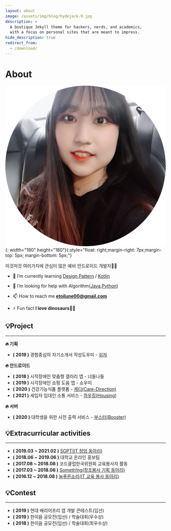 ```yaml
---
layout: about
image: /assets/img/blog/hydejack-9.jpg
description: >
  A boutique Jekyll theme for hackers, nerds, and academics,
  with a focus on personal sites that are meant to impress.
hide_description: true
redirect_from:
  - /download/
---
```


# About

![profile](/assets/img/profile.png){: width="180" height="180"}{:style="float: right;margin-right: 7px;margin-top: 5px; margin-bottom: 5px;"}

이것저것 여러가지에 관심이 많은 예비 안드로이드 개발자👩‍💻

- 🌱 I’m currently learning [Design Pattern](https://github.com/Haeeul/kotlinProject) / [Kotlin](https://github.com/Haeeul/Study-Project-Kotlin)

- 🤝 I’m looking for help with Algorithm([Java](https://github.com/Haeeul/Algorithm_java),[Python](https://github.com/Haeeul/Algorithm-Python))
- 📫 How to reach me **[etoilune00@gmail.com](mailto:etoilune00@gmail.com)**
- ⚡ Fun fact **I love dinosaurs**🦖🦕

## 💡Project

---

**🔥 기획**

- **( 2019 )** 경험중심의 자기소개서 작성도우미 - [쉬자](https://github.com/soptrest)

**🔥 안드로이드**

- **( 2018 )** 시작장애인 맞춤형 갤러리 앱 - 너들나들
- **( 2019 )** 시각장애인 쇼핑 도움 앱 - 쇼우미
- **( 2020 )** 건강기능식품 플랫폼 - [케디(Care-Direction)](https://github.com/CareDirection/CareDirection-Android)
- **( 2021 )** 세입자 임대인 소통 서비스 - [하우징(Housing)](https://github.com/teamHousing/Housing_Android)

**🔥 서버**

- **( 2020 )** 대학생을 위한 사전 출력 서비스 - [부스터(Booster)](https://github.com/Booster-developer/Booster-SERVER)

## 💡Extracurricular activities

---

- **( 2019.03 ~ 2021.02 )** [SOPT(IT 창업 동아리)](http://sopt.org/wp/)
- **( 2018.06 ~ 2019.06 )** 대학교 온라인 홍보팀
- **( 2017.08 ~ 2018.08 )** 코드클럽한국위원회 교육봉사자 활동
- **( 2017.03 ~ 2018.06 )** [Someth!ng(창조봉사 기획 동아리)](https://blog.naver.com/something_id)
- **( 2016.12 ~ 2018.08 )** [늘푸른소리(IT 교육 봉사 동아리)](https://blog.naver.com/evergreen_sound)

## 💡Contest

---

- **( 2019 )** 현대 배리어프리 앱 개발 콘테스트(입선)
- **( 2019 )** 한이음 공모전(입선) / 학술대회(우수상)
- **( 2018 )** 한이음 공모전(입선) / 학술대회(최우수상)
